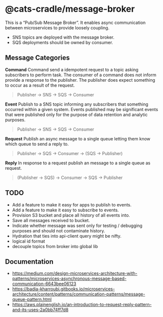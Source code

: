 # @cats-cradle/message-broker

This is a “Pub/Sub Message Broker”. It enables async communication between
microservices to provide loosely coupling.

- SNS topics are deployed with the message broker.
- SQS deployments should be owned by consumer.

## Message Categories

**Command** Command send a idempotent request to a topic asking subscribers to
perform task. The consumer of a command does not inform provide a response to
the publisher. The publisher does expect something to occur as a result of the
request.

> Publisher -> SNS -> SQS -> Consumer

**Event** Publish to a SNS topic informing any subscribers that something
occurred within a given system. Events published may be significant events that
were published only for the purpose of data retention and analytic purposes.

> Publisher -> SNS -> SQS -> Consumer

**Request** Publish an async message to a single queue letting them know which
queue to send a reply to.

> Publisher -> SQS -> Consumer -> (SQS -> Publisher)

**Reply** In response to a request publish an message to a single queue as
request.

> (Publisher -> SQS) -> Consumer -> SQS -> Publisher

## TODO

- Add a feature to make it easy for apps to publish to events.
- Add a feature to make it easy to subscribe to events.
- Provision S3 bucket and place all history of all events into.
- Save all messages received to bucket.
- Indicate whether message was sent only for testing / debugging purposes and
  should not contaminate history.
- Hydration that ties into api-client query might be nifty.
- logical id format
- decouple topics from broker into global lib

## Documentation

- <https://medium.com/design-microservices-architecture-with-patterns/microservices-asynchronous-message-based-communication-6643bee06123>
- <https://badia-kharroubi.gitbooks.io/microservices-architecture/content/patterns/communication-patterns/message-queue-pattern.html>
- <https://aws.plainenglish.io/an-introduction-to-request-reply-pattern-and-its-uses-2a0bb74ff7d8>
